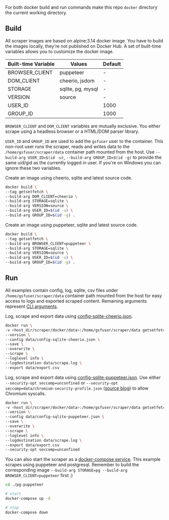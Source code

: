 For both docker build and run commands make this repo `docker` directory the current working directory.

## Build
All scraper images are based on alpine:3.14 docker image.
You have to build the images locally, they're not published on Docker Hub.
A set of built-time variables allows you to customize the docker image.

 Built-time Variable | Values | Default |
| ------- | -------| --|
| BROWSER_CLIENT | puppeteer | -
| DOM_CLIENT | cheerio, jsdom | -
| STORAGE | sqlite, pg, mysql | -
| VERSION | source | -
| USER_ID |  | 1000
| GROUP_ID |  | 1000

`BROWSER_CLIENT` and `DOM_CLIENT` variables are mutually exclusive. You either scrape using a headless browser or a HTML/DOM parser library.

`USER_ID` and `GROUP_ID` are used to add the `gsfuser` user to the container. This non-root user runs the scraper, reads and writes data to the `/home/gsfuser/scraper/data` container path mounted from the host. Use `--build-arg USER_ID=$(id -u)`, `--build-arg GROUP_ID=$(id -g)` to provide the same uid/gid as the currently logged in user. If you're on Windows you can ignore these two variables.

Create an image using cheerio, sqlite and latest source code.
```bash
docker build \
--tag getsetfetch \
--build-arg DOM_CLIENT=cheerio \
--build-arg STORAGE=sqlite \
--build-arg VERSION=source \
--build-arg USER_ID=$(id -u) \
--build-arg GROUP_ID=$(id -g) .
```

Create an image using puppeteer, sqlite and latest source code.
```bash
docker build \
--tag getsetfetch \
--build-arg BROWSER_CLIENT=puppeteer \
--build-arg STORAGE=sqlite \
--build-arg VERSION=source \
--build-arg USER_ID=$(id -u) \
--build-arg GROUP_ID=$(id -g) .
```


## Run
All examples contain config, log, sqlite, csv files under `/home/gsfuser/scraper/data` container path mounted from the host for easy access to logs and exported scraped content. Remaining arguments represent [CLI arguments](../scraper#command-line-interface).


Log, scrape and export data using [config-sqlite-cheerio.json](data/config-sqlite-cheerio.json).
```bash
docker run \
-v <host_dir/scraper/docker/data>:/home/gsfuser/scraper/data getsetfetch:latest \
--version \
--config data/config-sqlite-cheerio.json \
--save \
--overwrite \
--scrape \
--loglevel info \
--logdestination data/scrape.log \
--export data/export.csv
```

Log, scrape and export data using [config-sqlite-puppeteer.json](data/config-sqlite-puppeteer.json). Use either `--security-opt seccomp=unconfined` or `--security-opt seccomp=data/chromium-security-profile.json` ([source blog](https://blog.jessfraz.com/post/how-to-use-new-docker-seccomp-profiles/)) to allow Chromium syscalls.
```bash
docker run \
-v <host_dir/scraper/docker/data>:/home/gsfuser/scraper/data getsetfetch:latest \
--version \
--config data/config-sqlite-puppeteer.json \
--save \
--overwrite \
--scrape \
--loglevel info \
--logdestination data/scrape.log \
--export data/export.csv
--security-opt seccomp=unconfined
```

You can also start the scraper as a [docker-compose service](pg-puppeteer/docker-compose.yml). This example scrapes using puppeteer and postgresql. Remember to build the corresponding image `--build-arg STORAGE=pg --build-arg BROWSER_CLIENT=puppeteer` first :)

```bash
cd ./pg-puppeteer

# start
docker-compose up -d

# stop
docker-compose down
```
